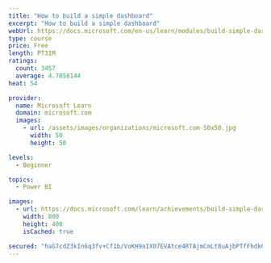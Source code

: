 ```yaml
---
title: "How to build a simple dashboard"
excerpt: "How to build a simple dashboard"
webUrl: https://docs.microsoft.com/en-us/learn/modules/build-simple-dashboard/
type: course
price: Free
length: PT31M
ratings:
  count: 3457
  average: 4.7058144
heat: 54

provider:
  name: Microsoft Learn
  domain: microsoft.com
  images:
    - url: /assets/images/organizations/microsoft.com-50x50.jpg
      width: 50
      height: 50

levels:
  - Beginner

topics:
  - Power BI

images:
  - url: https://docs.microsoft.com/learn/achievements/build-simple-dashboard-social.png
    width: 800
    height: 400
    isCached: true

secured: "haG7cdZ3kIn6q3fv+Cf1b/VoKH9nIX07EVAtce4RTAjmCmLt8uAjbPTfFhdkCG8XKxsPWGuaKm15UK5YoVKii0TSfQuaXgDkaBRzC9EYALsDey7s9Nl3+QfIeZ07xgejNcJEysp7iop34notnkHhx31GllWvglcsJpRdpbQBefItXS6ucrisvwviVCKBQnXd3wa3h6bBPNWxr2fb844Mh89zFtkJPG3vvWXiC9bcY/b92uRyaZitGtzCcrXK/2mQlW9n3DK7HbL7an1s87RxeSQbjQENGKxYEzKMG8YcdUR8+7JIrLHCUF4kQNa95QpY40yyLJMHsFuhvmCJR4QFCl3ONqE0VFhb03XuftdFuXkWaJQ4LvSUhKDGAwYWWpQxNByC6oMHbqYndgE6PkaFU+YNLGq+hS+6TwYn7O67pa8=;LA79LYX/fMMUTXy190SejA=="
---
```


